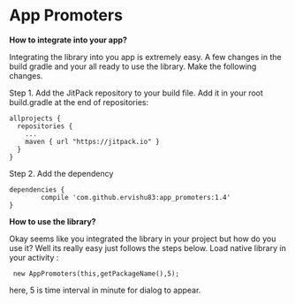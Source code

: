 # App Promoters
**How to integrate into your app?**



Integrating the library into you app is extremely easy. A few changes in the build gradle and your all ready to use the library. Make the following changes.


Step 1. Add the JitPack repository to your build file. Add it in your root build.gradle at the end of repositories:

```
allprojects {
  repositories {
    ...
    maven { url "https://jitpack.io" }
  }
}
```


Step 2. Add the dependency

```
dependencies {
        compile 'com.github.ervishu83:app_promoters:1.4'
}
```


**How to use the library?**


Okay seems like you integrated the library in your project but how do you use it? Well its really easy just follows the steps below.
Load native library in your activity :

```
 new AppPromoters(this,getPackageName(),5);
 ```
 

here, 5 is time interval in minute for dialog to appear.

